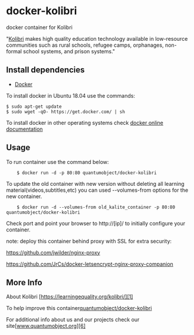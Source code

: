 # docker-kolibri
docker container for Kolibri

"[Kolibri][1] makes high quality education technology available in low-resource communities such as rural schools, refugee camps, orphanages, non-formal school systems, and prison systems."


## Install dependencies

  - [Docker][3]

To install docker in Ubuntu 18.04 use the commands:

    $ sudo apt-get update
    $ sudo wget -qO- https://get.docker.com/ | sh

 To install docker in other operating systems check [docker online documentation][4]

## Usage

To run container use the command below:

        $ docker run -d -p 80:80 quantumobject/docker-kolibri
        
To update the old container with new version without deleting all learning material(videos,subtitles,etc) you can used --volumes-from options for the new container.

        $ docker run -d --volumes-from old_kalite_container -p 80:80 quantumobject/docker-kolibri
 
Check port and point your browser to http://[ip]/  to initially configure your container.

note: deploy this container behind proxy with SSL for extra security:

https://github.com/jwilder/nginx-proxy

https://github.com/JrCs/docker-letsencrypt-nginx-proxy-companion

## More Info

About  Kolibri [https://learningequality.org/kolibri/][1]

To help improve this container[quantumobject/docker-kolibri][5]

For additional info about us and our projects check our site[www.quantumobject.org][6]

[1]:https://learningequality.org/kolibri/
[2]:https://www.khanacademy.org/
[3]:https://www.docker.com/
[4]:http://docs.docker.com/
[5]:https://github.com/QuantumObject/docker-kolibri/
[6]:https://www.quantumobject.org/


